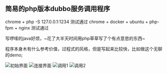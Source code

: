 ## 简易的php版本dubbo服务调用程序

chrome + php -S 127.0.0.1:1234 测试通过
chrome + docker + ubuntu + php-fpm + nginx 测试通过

写啰嗦的java好烦，~花了大半天时间用php草草写了个有点意思的东西~

程序本身木有什么参考价值，过程式的风格，但是写起来比较快，比如做这个无聊的demo;

![初始界面](https://github.com/goghcrow/dubbo-man/raw/master/screenshots/disconnected.png)
![连接界面](https://github.com/goghcrow/dubbo-man/raw/master/screenshots/connected.png)
![调用1](https://github.com/goghcrow/dubbo-man/raw/master/screenshots/easy_invoke.png)
![调用2](https://github.com/goghcrow/dubbo-man/raw/master/screenshots/insert.png)
